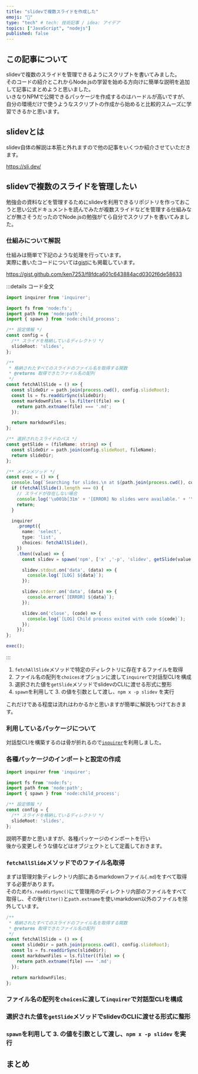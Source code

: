 ```yaml
---
title: "slidevで複数スライドを作成した"
emoji: "🙌"
type: "tech" # tech: 技術記事 / idea: アイデア
topics: ["JavaScript", "nodejs"]
published: false
---
```


## この記事について

slidevで複数のスライドを管理できるようにスクリプトを書いてみました。  
そのコードの紹介とこれからNode.jsの学習を始める方向けに簡単な説明を追加して記事にまとめようと思いました。  
いきなりNPMで公開できるパッケージを作成するのはハードルが高いですが、自分の環境だけで使うようなスクリプトの作成から始めると比較的スムーズに学習できるかと思います。

## slidevとは

slidev自体の解説は本筋と外れますので他の記事をいくつか紹介させていただきます。

https://sli.dev/

## slidevで複数のスライドを管理したい

勉強会の資料などを管理するためにslidevを利用できるリポジトリを作っておこうと思い公式ドキュメントを読んでみたが複数スライドなどを管理する仕組みなどが無さそうだったのでNode.jsの勉強がてら自分でスクリプトを書いてみました。  

### 仕組みについて解説

仕組みは簡単で下記のような処理を行っています。  
実際に書いたコードについては[gist](https://gist.github.com/ken7253/f8fdca601c643884acd0302f6de58633)にも掲載しています。

https://gist.github.com/ken7253/f8fdca601c643884acd0302f6de58633

:::details コード全文

```ts:selectSlide.ts
import inquirer from 'inquirer';

import fs from 'node:fs';
import path from 'node:path';
import { spawn } from 'node:child_process';

/** 設定情報 */
const config = {
  /** スライドを格納しているディレクトリ */
  slideRoot: 'slides',
};

/**
 * 格納されたすべてのスライドのファイル名を取得する関数
 * @returns 取得できたファイル名の配列
 */
const fetchAllSlide = () => {
  const slideDir = path.join(process.cwd(), config.slideRoot);
  const ls = fs.readdirSync(slideDir);
  const markdownFiles = ls.filter((file) => {
    return path.extname(file) === '.md';
  });

  return markdownFiles;
};

/** 選択されたスライドのパス */
const getSlide = (fileName: string) => {
  const slideDir = path.join(config.slideRoot, fileName);
  return slideDir;
};

/** メインメソッド */
const exec = () => {
  console.log(`Searching for slides.\n at ${path.join(process.cwd(), config.slideRoot)}`);
  if (fetchAllSlide().length === 0) {
    // スライドが存在しない場合
    console.log('\u001b[31m' + '[ERROR] No slides were available.' + '\u001b[0m');
    return;
  }

  inquirer
    .prompt({
      name: 'select',
      type: 'list',
      choices: fetchAllSlide(),
    })
    .then((value) => {
      const slidev = spawn('npm', ['x' ,'-p', 'slidev', getSlide(value.select)]);

      slidev.stdout.on('data', (data) => {
        console.log(`[LOG] ${data}`);
      });

      slidev.stderr.on('data', (data) => {
        console.error(`[ERROR] ${data}`);
      });

      slidev.on('close', (code) => {
        console.log(`[LOG] Child process exited with code ${code}`);
      });
    });
};

exec();
```

:::

1. `fetchAllSlide`メソッドで特定のディレクトリに存在するファイルを取得
2. ファイル名の配列を`choices`オプションに渡して`inquirer`で対話型CLIを構成
3. 選択された値を`getSlide`メソッドでslidevのCLIに渡せる形式に整形
4. `spawn`を利用して 3. の値を引数として渡し、`npm x -p slidev` を実行

これだけである程度は流れはわかるかと思いますが簡単に解説もつけておきます。  

### 利用しているパッケージについて

対話型CLIを構築するのは骨が折れるので[`inquirer`](https://www.npmjs.com/package/inquirer)を利用しました。

### 各種パッケージのインポートと設定の作成

```ts
import inquirer from 'inquirer';

import fs from 'node:fs';
import path from 'node:path';
import { spawn } from 'node:child_process';

/** 設定情報 */
const config = {
  /** スライドを格納しているディレクトリ */
  slideRoot: 'slides',
};
```

説明不要かと思いますが、各種パッケージのインポートを行い  
後から変更しそうな値などはオブジェクトとして定義しておきます。

### `fetchAllSlide`メソッドでのファイル名取得

まずは管理対象ディレクトリ内部にあるmarkdownファイル(`.md`)をすべて取得する必要があります。  
そのため`fs.readdirSync()`にて管理用のディレクトリ内部のファイルをすべて取得し、その後`filter()`と`path.extname`を使いmarkdown以外のファイルを除外しています。

```ts
/**
 * 格納されたすべてのスライドのファイル名を取得する関数
 * @returns 取得できたファイル名の配列
 */
const fetchAllSlide = () => {
  const slideDir = path.join(process.cwd(), config.slideRoot);
  const ls = fs.readdirSync(slideDir);
  const markdownFiles = ls.filter((file) => {
    return path.extname(file) === '.md';
  });

  return markdownFiles;
};
```

### ファイル名の配列を`choices`に渡して`inquirer`で対話型CLIを構成

### 選択された値を`getSlide`メソッドでslidevのCLIに渡せる形式に整形

### `spawn`を利用して 3. の値を引数として渡し、`npm x -p slidev` を実行

## まとめ


